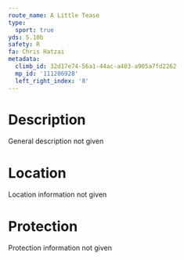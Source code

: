 ```yaml
---
route_name: A Little Tease
type:
  sport: true
yds: 5.10b
safety: R
fa: Chris Hatzai
metadata:
  climb_id: 32d17e74-56a1-44ac-a403-a905a7fd2262
  mp_id: '111206928'
  left_right_index: '8'
---
```

# Description
General description not given

# Location
Location information not given

# Protection
Protection information not given
